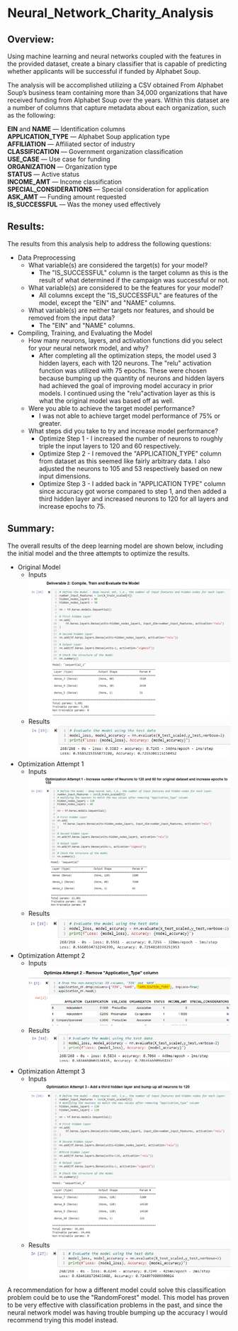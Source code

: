 # Neural_Network_Charity_Analysis

## **Overview**:
Using machine learning and neural networks coupled with the features in the provided dataset, create a binary classifier that is capable of predicting whether applicants will be successful if funded by Alphabet Soup.

The analysis will be accomplished utilizing a CSV obtained From Alphabet Soup’s business team containing more than 34,000 organizations that have received funding from Alphabet Soup over the years. Within this dataset are a number of columns that capture metadata about each organization, such as the following:

**EIN** and **NAME** — Identification columns  
**APPLICATION_TYPE** — Alphabet Soup application type  
**AFFILIATION** — Affiliated sector of industry  
**CLASSIFICATION** — Government organization classification  
**USE_CASE** — Use case for funding  
**ORGANIZATION** — Organization type  
**STATUS** — Active status  
**INCOME_AMT** — Income classification  
**SPECIAL_CONSIDERATIONS** — Special consideration for application  
**ASK_AMT** — Funding amount requested  
**IS_SUCCESSFUL** — Was the money used effectively  

  
## **Results**: 
The results from this analysis help to address the following questions:

- Data Preprocessing  
    - What variable(s) are considered the target(s) for your model?  
        - The "IS_SUCCESSFUL" column is the target column as this is the result of what determined if the campaign was successful or not.
    - What variable(s) are considered to be the features for your model?  
        - All columns except the "IS_SUCCESSFUL" are features of the model, except the "EIN" and "NAME" columns.
    - What variable(s) are neither targets nor features, and should be removed from the input data?  
        - The "EIN" and "NAME" columns.
- Compiling, Training, and Evaluating the Model  
    - How many neurons, layers, and activation functions did you select for your neural network model, and why?  
        - After completing all the optimization steps, the model used 3 hidden layers, each with 120 neurons.  The "relu" activation function was utilized with 75 epochs.  These were chosen because bumping up the quantity of neurons and hidden layers had achieved the goal of improving model accuracy in prior models.  I continued using the "relu"activation layer as this is what the original model was based off as well.
    - Were you able to achieve the target model performance?
        - I was not able to achieve target model performance of 75% or greater.
    - What steps did you take to try and increase model performance?  
        - Optimize Step 1 - I increased the number of neurons to roughly triple the input layers to 120 and 60 respectively.  
        - Optimize Step 2 - I removed the "APPLICATION_TYPE" column from dataset as this seemed like fairly arbitrary data.  I also adjusted the neurons to 105 and 53 respectively based on new input dimensions.  
        - Optimize Step 3 - I added back in "APPLICATION TYPE" column since accuracy got worse compared to step 1, and then added a third hidden layer and increased neurons to 120 for all layers and increase epochs to 75.  

## **Summary**: 
The overall results of the deep learning model are shown below, including the initial model and the three attempts to optimize the results.  

- Original Model
    - Inputs
        ![Original Inputs](Results/original_model_inputs.png)  
    - Results  
            ![Original Results](Results/original_model_results.png)
- Optimization Attempt 1
    - Inputs  
        ![Optimize 1 Inputs](Results/optimize_attempt1_increase_neurons_epochs.png)
    - Results  
        ![Optimize 1 Results](Results/optimize_attempt1_results.png)  
- Optimization Attempt 2
    - Inputs  
        ![Optimize 2 Inputs](Results/optimize_attempt2_remove_application_type_column.png)
    - Results  
        ![Optimize 2 Results](Results/optimize_attempt2_results.png)
- Optimization Attempt 3
    - Inputs  
        ![Optimize 3 Inputs](Results/optimize_attempt3_add_hiddenlayer_increase_neurons.png)
    - Results  
        ![Optimize 3 Results](Results/optimize_attempt3_results.png)  


A recommendation for how a different model could solve this classification problem could be to use the "RandomForest" model.  This model has proven to be very effective with classification problems in the past, and since the neural network model was having trouble bumping up the accuracy I would recommend trying this model instead.  
